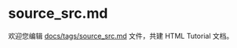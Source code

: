 source_src.md
===

欢迎您编辑 <a target="__blank" href="https://github.com/jaywcjlove/html-tutorial/blob/master/docs/tags/source_src.md">docs/tags/source_src.md</a> 文件，共建 HTML Tutorial 文档。
